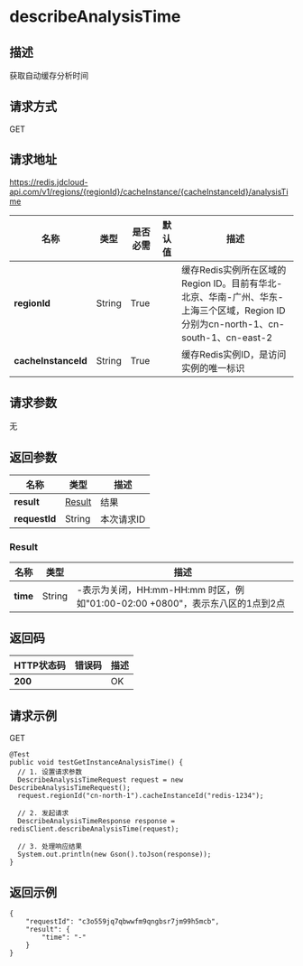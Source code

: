 # describeAnalysisTime


## 描述
获取自动缓存分析时间

## 请求方式
GET

## 请求地址
https://redis.jdcloud-api.com/v1/regions/{regionId}/cacheInstance/{cacheInstanceId}/analysisTime

|名称|类型|是否必需|默认值|描述|
|---|---|---|---|---|
|**regionId**|String|True| |缓存Redis实例所在区域的Region ID。目前有华北-北京、华南-广州、华东-上海三个区域，Region ID分别为cn-north-1、cn-south-1、cn-east-2|
|**cacheInstanceId**|String|True| |缓存Redis实例ID，是访问实例的唯一标识|

## 请求参数
无


## 返回参数
|名称|类型|描述|
|---|---|---|
|**result**|[Result](describeanalysistime#result)|结果|
|**requestId**|String|本次请求ID|

### <div id="result">Result</div>
|名称|类型|描述|
|---|---|---|
|**time**|String|-表示为关闭，HH:mm-HH:mm 时区，例如"01:00-02:00 +0800"，表示东八区的1点到2点|

## 返回码
|HTTP状态码|错误码|描述|
|---|---|---|
|**200**||OK|

## 请求示例
GET
```
@Test
public void testGetInstanceAnalysisTime() {
  // 1. 设置请求参数
  DescribeAnalysisTimeRequest request = new DescribeAnalysisTimeRequest();
  request.regionId("cn-north-1").cacheInstanceId("redis-1234");

  // 2. 发起请求
  DescribeAnalysisTimeResponse response = redisClient.describeAnalysisTime(request);

  // 3. 处理响应结果
  System.out.println(new Gson().toJson(response));
}

```

## 返回示例
```
{
    "requestId": "c3o559jq7qbwwfm9qngbsr7jm99h5mcb", 
    "result": {
        "time": "-"
    }
}
```
